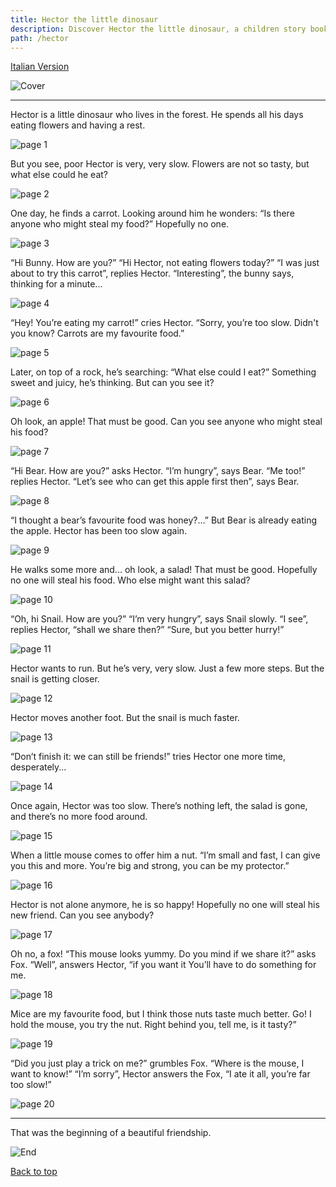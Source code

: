 ```yaml
---
title: Hector the little dinosaur
description: Discover Hector the little dinosaur, a children story book about friendship. Available on Amazon. Read the full story here 👀
path: /hector
---
```


[Italian Version](/it/hector)

![Cover](../images/Cover.png)

---

<div>
Hector is a little dinosaur  
who lives in the forest.  
He spends all his days eating flowers  
and having a rest.
</div>

![page 1](../images/page1.png)

<div>
But you see, poor Hector  
is very, very slow.  
Flowers are not so tasty,  
but what else could he eat?
</div>

![page 2](../images/page2.png)

<div>
One day, he finds a carrot.  
Looking around him he wonders:  
“Is there anyone who might steal my food?”  
Hopefully no one.
</div>

![page 3](../images/page3.png)

<div>
“Hi Bunny. How are you?”  
“Hi Hector, not eating flowers today?”  
“I was just about to try this carrot”, replies Hector.  
“Interesting”, the bunny says, thinking for a minute...
</div>

![page 4](../images/page4.png)

<div>
“Hey! You’re eating my carrot!” cries Hector.  
“Sorry, you’re too slow.  
Didn't you know?  
Carrots are my favourite food.”
</div>

![page 5](../images/page5.png)

<div>
Later, on top of a rock, he’s searching:  
“What else could I eat?”  
Something sweet and juicy, he’s thinking.  
But can you see it?
</div>

![page 6](../images/page6.png)

<div>
Oh look, an apple!  
That must be good.  
Can you see anyone  
who might steal his food?
</div>

![page 7](../images/page7.png)

<div>
“Hi Bear. How are you?” asks Hector.  
“I’m hungry”, says Bear.  
“Me too!” replies Hector.  
“Let’s see who can get this apple first then”, says Bear.
</div>

![page 8](../images/page8.png)

<div>
“I thought a bear’s favourite food was honey?…”  
But Bear is already eating the apple.  
Hector has been too slow again.
</div>

![page 9](../images/page9.png)

<div>
He walks some more and... oh look, a salad!  
That must be good.  
Hopefully no one will steal his food.  
Who else might want this salad?
</div>

![page 10](../images/page10.png)

<div>
“Oh, hi Snail. How are you?”  
“I’m very hungry”, says Snail slowly.  
“I see”, replies Hector, “shall we share then?”  
“Sure, but you better hurry!”
</div>

![page 11](../images/page11.png)

<div>
Hector wants to run.  
But he’s very, very slow.  
Just a few more steps.  
But the snail is getting closer.
</div>

![page 12](../images/page12.png)

<div>
Hector moves another foot.  
But the snail is much faster.
</div>

![page 13](../images/page13.png)

<div>
“Don’t finish it: we can still be friends!”  
tries Hector one more time,  
desperately...
</div>

![page 14](../images/page14.png)

<div>
Once again, Hector was too slow.  
There’s nothing left,  
the salad is gone,  
and there’s no more food around.
</div>

![page 15](../images/page15.png)

<div>
When a little mouse  
comes to offer him a nut.  
“I’m small and fast, I can give you this and more.  
You’re big and strong, you can be my protector.”
</div>

![page 16](../images/page16.png)

<div>
Hector is not alone anymore,  
he is so happy!  
Hopefully no one will steal his new friend.  
Can you see anybody?
</div>

![page 17](../images/page17.png)

<div>
Oh no, a fox! “This mouse looks yummy.  
Do you mind if we share it?” asks Fox.  
“Well”, answers Hector, “if you want it  
You’ll have to do something for me.
</div>

![page 18](../images/page18.png)

<div>
Mice are my favourite food,  
but I think those nuts taste much better.  
Go! I hold the mouse, you try the nut.  
Right behind you, tell me, is it tasty?”
</div>

![page 19](../images/page19.png)

<div>
“Did you just play a trick on me?” grumbles Fox.  
“Where is the mouse, I want to know!”  
“I’m sorry”, Hector answers the Fox,  
“I ate it all, you’re far too slow!”
</div>

![page 20](../images/page20.png)

---

<div>
That was the beginning of a beautiful friendship.
</div>

![End](../images/End.png)

[Back to top](#)
